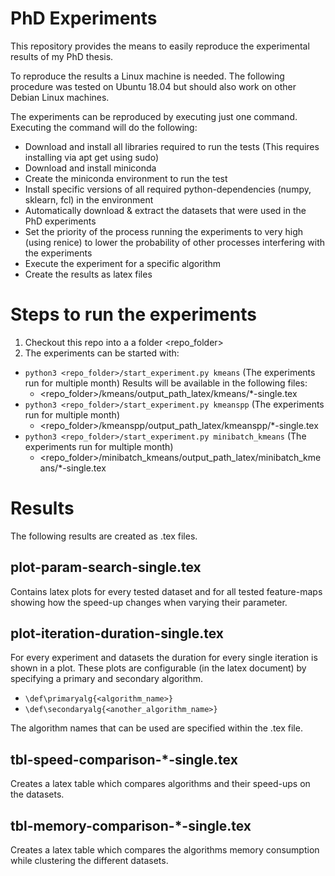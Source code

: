 # PhD Experiments
This repository provides the means to easily reproduce the experimental results of my PhD thesis.

To reproduce the results a Linux machine is needed. The following procedure was tested on Ubuntu 18.04
but should also work on other Debian Linux machines.

The experiments can be reproduced by executing just one command. Executing the command will do the following:
* Download and install all libraries required to run the tests (This requires installing via apt get using sudo)
* Download and install miniconda
* Create the miniconda environment to run the test
* Install specific versions of all required python-dependencies (numpy, sklearn, fcl) in the environment
* Automatically download & extract the datasets that were used in the PhD experiments
* Set the priority of the process running the experiments to very high (using renice) to lower the probability of other processes interfering with the experiments
* Execute the experiment for a specific algorithm
* Create the results as latex files

# Steps to run the experiments

1. Checkout this repo into a a folder <repo_folder>
2. The experiments can be started with:
 * `python3 <repo_folder>/start_experiment.py kmeans`            (The experiments run for multiple month)
   Results will be available in the following files:
   * <repo_folder>/kmeans/output_path_latex/kmeans/*-single.tex
 * `python3 <repo_folder>/start_experiment.py kmeanspp`          (The experiments run for multiple month)
   * <repo_folder>/kmeanspp/output_path_latex/kmeanspp/*-single.tex
 * `python3 <repo_folder>/start_experiment.py minibatch_kmeans`  (The experiments run for multiple month)
   * <repo_folder>/minibatch_kmeans/output_path_latex/minibatch_kmeans/*-single.tex

# Results

The following results are created as .tex files.

## plot-param-search-single.tex

Contains latex plots for every tested dataset and for all tested feature-maps showing how the speed-up changes
when varying their parameter.

## plot-iteration-duration-single.tex

For every experiment and datasets the duration for every single iteration is shown in a plot. These
plots are configurable (in the latex document) by specifying a primary and secondary algorithm. 
* `\def\primaryalg{<algorithm_name>}`
* `\def\secondaryalg{<another_algorithm_name>}`

The algorithm names that can be used are specified within the .tex file.

## tbl-speed-comparison-*-single.tex

Creates a latex table which compares algorithms and their speed-ups on the datasets.

## tbl-memory-comparison-*-single.tex

Creates a latex table which compares the algorithms memory consumption while clustering the different datasets.
